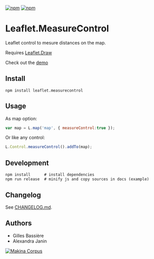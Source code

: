 <a href="https://www.npmjs.com/package/leaflet.measurecontrol"><img alt="npm" src="https://img.shields.io/npm/dt/leaflet.measurecontrol"></a>
<a href="https://www.npmjs.com/package/leaflet.measurecontrol"><img alt="npm" src= "https://img.shields.io/npm/v/leaflet.measurecontrol?color=red"></a>

Leaflet.MeasureControl
======================

Leaflet control to mesure distances on the map.

Requires [Leaflet.Draw](https://github.com/leaflet/Leaflet.Draw#readme)

Check out the [demo](http://makinacorpus.github.io/Leaflet.MeasureControl/)

Install
-------

```shell
npm install leaflet.measurecontrol
```

Usage
-----

As map option:

```js
var map = L.map('map', { measureControl:true });
```

Or like any control:

```js
L.Control.measureControl().addTo(map);
```

Development
-----------

```shell
npm install      # install dependencies
npm run release  # minify js and copy sources in docs (example)
```

Changelog
---------

See [CHANGELOG.md](./CHANGELOG.md).

Authors
-------

* Gilles Bassière
* Alexandra Janin

[![Makina Corpus](http://depot.makina-corpus.org/public/logo.gif)](http://makinacorpus.com)
